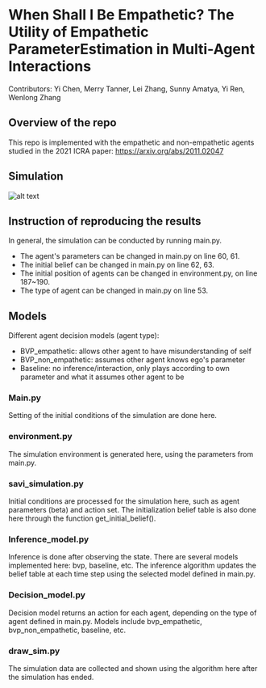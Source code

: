 # When Shall I Be Empathetic? The Utility of Empathetic ParameterEstimation in Multi-Agent Interactions

Contributors: Yi Chen, Merry Tanner, Lei Zhang, Sunny Amatya, Yi Ren, Wenlong Zhang

## Overview of the repo

This repo is implemented with the empathetic and non-empathetic agents studied in the 2021 ICRA paper: https://arxiv.org/abs/2011.02047

## Simulation

![alt text](./plot/movie_E_theta1=a_theta2=a_time_horizon=3.0.gif)

## Instruction of reproducing the results <a name="instruction"></a>
In general, the simulation can be conducted by 
running main.py. 
- The agent's parameters can be changed in main.py on line 60, 61.
- The initial belief can be changed in main.py on line 62, 63.
- The initial position of agents can be changed in environment.py, on line 187~190.
- The type of agent can be changed in main.py on line 53.

## Models
Different agent decision models (agent type):
- BVP_empathetic: allows other agent to have misunderstanding of self
- BVP_non_empathetic: assumes other agent knows ego's parameter
- Baseline: no inference/interaction, only plays according to own parameter and what it assumes other agent to be 

### Main.py

Setting of the initial conditions of the simulation are done here. 

### environment.py

The simulation environment is generated here, using the parameters
from main.py. 

### savi_simulation.py

Initial conditions are processed for the simulation here, such as
agent parameters (beta) and action set. The initialization belief table 
is also done here through the function get_initial_belief(). 

### Inference_model.py

Inference is done after observing the state. There are several models
implemented here: bvp, baseline, etc. 
The inference algorithm updates the belief table at each time step using the 
selected model defined in main.py.

### Decision_model.py

Decision model returns an action for each agent, depending on the type
of agent defined in main.py. Models include bvp_empathetic, bvp_non_empathetic,
baseline, etc.

### draw_sim.py

The simulation data are collected and shown using the algorithm here
after the simulation has ended.





